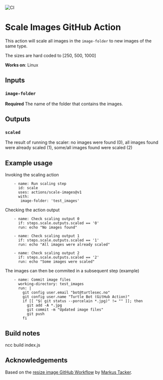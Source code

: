 ![CI](https://github.com/turtlesec-no/scale-images/workflows/CI/badge.svg)

# Scale Images GitHub Action

This action will scale all images in the `image-folder` to new images of the same type.

The sizes are hard coded to [250, 500, 1000]

**Works on**: Linux

## Inputs

### `image-folder`

**Required** The name of the folder that contains the images.

## Outputs

### `scaled`

The result of running the scaler: no images were found (0), all images found were already scaled (1), some/all images found were scaled (2)

## Example usage
Invoking the scaling action
~~~~
    - name: Run scaling step
      id: scale
      uses: actions/scale-images@v1
      with:
       image-folder: 'test_images'
~~~~
Checking the action output
~~~~
    - name: Check scaling output 0
      if: steps.scale.outputs.scaled == '0'
      run: echo "No images found"

    - name: Check scaling output 1
      if: steps.scale.outputs.scaled == '1'
      run: echo "All images were already scaled"

    - name: Check scaling output 2
      if: steps.scale.outputs.scaled == '2'
      run: echo "Some images were scaled"
~~~~
The images can then be commited in a subsequent step (example)
~~~~
    - name: Commit image files
      working-directory: test_images
      run: | 
        git config user.email "bot@turtlesec.no"
        git config user.name "Turtle Bot (GitHub Action)"
        if [[ "$( git status --porcelain *.jpg)" != "" ]]; then
          git add -A *.jpg
          git commit -m "Updated image files"
          git push
        fi
~~~~

## Build notes

ncc build index.js

## Acknowledgements

Based on the [resize image GitHub Workflow](https://github.com/tech-women/tech-women.github.io/pull/15) by [Markus Tacker](https://github.com/coderbyheart/).
